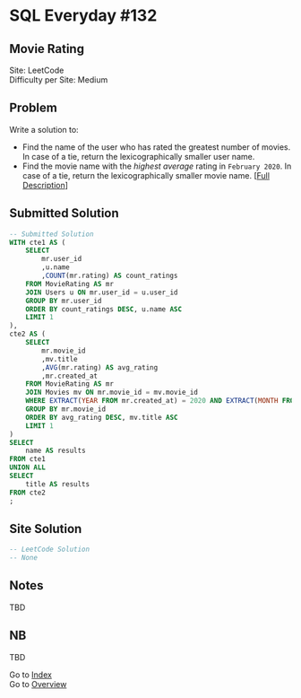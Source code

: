 # SQL Everyday \#132

## Movie Rating

Site: LeetCode\
Difficulty per Site: Medium

## Problem

Write a solution to:

* Find the name of the user who has rated the greatest number of movies. In case of a tie, return the lexicographically smaller user name.
* Find the movie name with the *highest average* rating in `February 2020`. In case of a tie, return the lexicographically smaller movie name. [[Full Description](https://leetcode.com/problems/movie-rating/description/)]

## Submitted Solution

```sql
-- Submitted Solution
WITH cte1 AS (
    SELECT
        mr.user_id
        ,u.name
        ,COUNT(mr.rating) AS count_ratings
    FROM MovieRating AS mr
    JOIN Users u ON mr.user_id = u.user_id
    GROUP BY mr.user_id
    ORDER BY count_ratings DESC, u.name ASC
    LIMIT 1
),
cte2 AS (
    SELECT
        mr.movie_id
        ,mv.title
        ,AVG(mr.rating) AS avg_rating
        ,mr.created_at
    FROM MovieRating AS mr
    JOIN Movies mv ON mr.movie_id = mv.movie_id
    WHERE EXTRACT(YEAR FROM mr.created_at) = 2020 AND EXTRACT(MONTH FROM mr.created_at) = 2
    GROUP BY mr.movie_id
    ORDER BY avg_rating DESC, mv.title ASC
    LIMIT 1
)
SELECT
    name AS results
FROM cte1
UNION ALL
SELECT
    title AS results
FROM cte2
;
```

## Site Solution

```sql
-- LeetCode Solution 
-- None
```

## Notes

TBD

## NB

TBD

Go to [Index](../?tab=readme-ov-file#index)\
Go to [Overview](../?tab=readme-ov-file)

